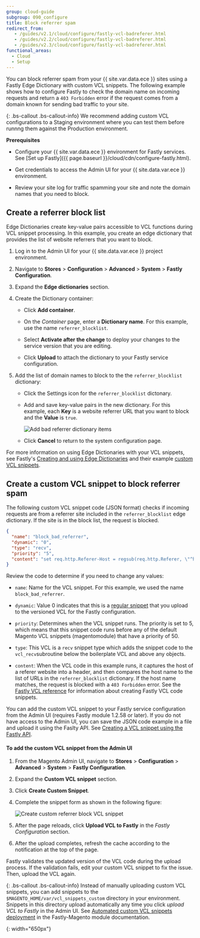 ```yaml
---
group: cloud-guide
subgroup: 090_configure
title: Block referrer spam
redirect_from:
   - /guides/v2.1/cloud/configure/fastly-vcl-badreferer.html
   - /guides/v2.2/cloud/configure/fastly-vcl-badreferer.html
   - /guides/v2.3/cloud/configure/fastly-vcl-badreferer.html
functional_areas:
  - Cloud
  - Setup
---
```


You can block referrer spam from your {{ site.var.data.ece }} sites using a Fastly Edge Dictionary with custom VCL snippets. The following example shows how to configure Fastly to check the domain name on incoming requests and return a `403 Forbidden` error if the request comes from a domain known for sending bad traffic to your site.

{: .bs-callout .bs-callout-info}
We recommend adding custom VCL configurations to a Staging environment where you can test them before runnng them against the Production environment.

**Prerequisites**

-  Configure your {{ site.var.data.ece }} environment for Fastly services. See [Set up Fastly]({{ page.baseurl }}/cloud/cdn/configure-fastly.html). 

-  Get credentials to access the Admin UI for your {{ site.data.var.ece }} environment.

-  Review your site log for traffic spamming your site and note the domain names that you need to block.


## Create a referrer block list

Edge Dictionaries create key-value pairs accessible to VCL functions during VCL snippet processing. In this example, you create an edge dictionary that provides the list of website referrers that you want to block.

1.  Log in to the Admin UI for your {{ site.data.var.ece }} project environment.

1.  Navigate to **Stores** > **Configuration** > **Advanced** > **System** > **Fastly Configuration**.

1.  Expand the **Edge dictionaries** section.

1.  Create the Dictionary container:

    - Click **Add container**.

    -  On the *Container* page, enter a **Dictionary name**. For this example, use the name `referrer_blocklist`.

    -  Select **Activate after the change** to deploy your changes to the service version that you are editing.

    -  Click **Upload** to attach the dictionary to your Fastly service configuration.

1.  Add the list of domain names to block to the the `referrer_blocklist` dictionary:

    -  Click the Settings icon for the `referrer_blocklist` dictonary.

    -  Add and save key-value pairs in the new dictionary. For this example, each **Key** is a website referrer URL that you want to block and the **Value** is `true`. 
       
       ![Add bad referrer dictionary items]
	 
    -  Click **Cancel** to return to the system configuration page.

For more information on using Edge Dictionaries with your VCL snippets, see Fastly's [Creating and using Edge Dictionaries](https://docs.fastly.com/guides/edge-dictionaries/creating-and-using-dictionaries) and their example [custom VCL snippets](https://docs.fastly.com/guides/edge-dictionaries/creating-and-using-dictionaries#custom-vcl-examples).

## Create a custom VCL snippet to block referrer spam

The following custom VCL snippet code (JSON format) checks if incoming requests are from a referrer site included in the `referrer_blocklist` edge dictionary. If the site is in the block list, the request is blocked.


```json
{
  "name": "block_bad_referrer",
  "dynamic": "0",
  "type": "recv",
  "priority": "5",
  "content": "set req.http.Referer-Host = regsub(req.http.Referer, \"^https?://?([^:/\\s]+).*$\", \"\\1\"); if (table.lookup(referer_blocklist, req.http.Referer-Host)) { error 403 \"Forbidden\"; }"
}
```
Review the code to determine if you need to change any values:

  -  `name`: Name for the VCL snippet. For this example, we used the name `block_bad_referrer`.
  
  -  `dynamic`: Value 0 indicates that this is a [regular snippet](https://docs.fastly.com/guides/vcl-snippets/using-regular-vcl-snippets)  that you upload to the versioned VCL for the Fastly configuration.

  -  `priority`: Determines when the VCL snippet runs. The priority is set to 5, which means that this snippet code runs before any of the default Magento VCL snippets (magentomodule) that have a priority of 50.

  -  `type`: This VCL is a `recv` snippet type which adds the snippet code to the `vcl_recv`subroutine below the boilerplate VCL and above any objects.
 
  -  `content`: When the VCL code in this example runs, it captures the host of a referer website into a header, and then compares the host name to the list of URLs in the `referrer_blocklist` dictionary. If the host name matches, the request is blocked with a `403 Forbidden` error. See the [Fastly VCL reference](https://docs.fastly.com/vcl/reference/) for information about creating Fastly VCL code snippets.

You can add the custom VCL snippet to your Fastly service configuration from the Admin UI (requires Fastly module 1.2.58 or later). If you do not have access to the Admin UI, you can save the JSON code example in a file and upload it using the Faslty API. See [Creating a VCL snippet using the Fastly API](https://docs.fastly.com/vcl/vcl-snippets/using-regular-vcl-snippets/#via-the-api).

#### To add the custom VCL snippet from the Admin UI

1.  From the Magento Admin UI, navigate to **Stores** > **Configuration** > **Advanced** > **System** > **Fastly Configuration**.

1.  Expand the **Custom VCL snippet** section.

1.  Click **Create Custom Snippet**.

1.  Complete the snippet form as shown in the following figure:

    ![Create custom referrer block VCL snippet]

1.  After the page reloads, click **Upload VCL to Fastly** in the *Fastly Configuration* section.

1. After the upload completes, refresh the cache according to the notification at the top of the page.

Fastly validates the updated version of the VCL code during the upload process. If the validation fails, edit your custom VCL snippet to fix the issue. Then,  upload the VCL again.


{: .bs-callout .bs-callout-info}
Instead of manually uploading custom VCL snippets, you can add snippets to the `$MAGENTO_HOME/var/vcl_snippets_custom` directory in your environment. Snippets in this directory upload automatically any time you click *upload VCL to Fastly* in the Admin UI. See [Automated custom VCL snippets deployment](https://github.com/fastly/fastly-magento2/blob/master/Documentation/Guides/CUSTOM-VCL-SNIPPETS.html#automated-custom-vcl-snippets-deployment) in the Fastly-Magento module documentation.


[Add bad referrer dictionary items]: {{site.baseurl}}/common/images/cloud/cloud-fastly-referrer-blocklist-dictionary.png
{: width="650px"}

[Create custom referrer block VCL snippet]: {{site.baseurl}}/common/images/cloud/cloud-fastly-create-referrer-block-snippet.png
